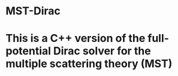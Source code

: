 # MST-Dirac
# This is a C++ version of the full-potential Dirac solver for the multiple scattering theory (MST)
